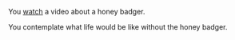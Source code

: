 You [watch](https://www.youtube.com/watch?v=4r7wHMg5Yjg) a video about a honey badger.

You contemplate what life would be like without the honey badger.